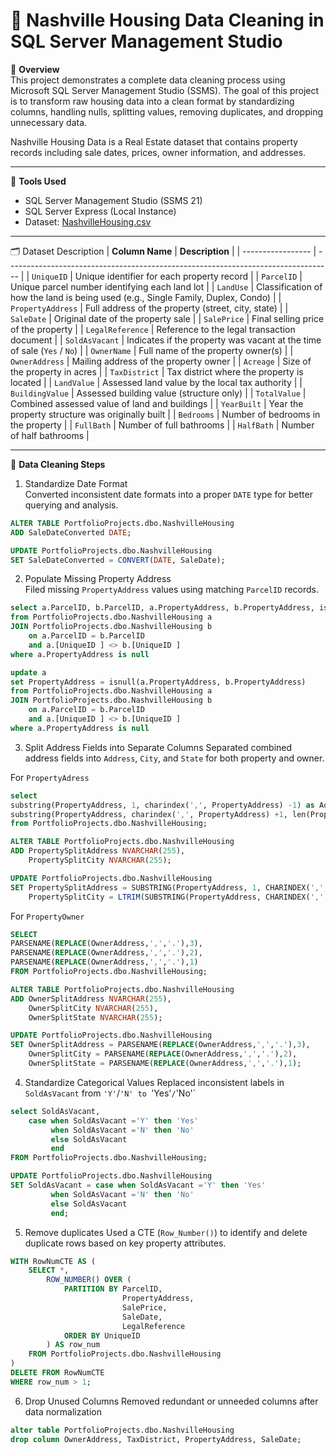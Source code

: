 # 🏡 Nashville Housing Data Cleaning in SQL Server Management Studio

📘 **Overview**<br>
This project demonstrates a complete data cleaning process using Microsoft SQL Server Management Studio (SSMS). The goal of this project is to transform raw housing data into a clean format by standardizing columns, handling nulls, splitting values, removing duplicates, and dropping unnecessary data.

Nashville Housing Data is a Real Estate dataset that contains property records including sale dates, prices, owner information, and addresses.

***

🧰 **Tools Used**
- SQL Server Management Studio (SSMS 21)
- SQL Server Express (Local Instance)
- Dataset: [NashvilleHousing.csv](https://github.com/larsyarafina/NashvilleHousing/blob/main/NashvilleHousing.xlsx)

***

🗂️ Dataset Description
| **Column Name**   | **Description**                                                                   |
| ----------------- | --------------------------------------------------------------------------------- |
| `UniqueID`        | Unique identifier for each property record                                        |
| `ParcelID`        | Unique parcel number identifying each land lot                                    |
| `LandUse`         | Classification of how the land is being used (e.g., Single Family, Duplex, Condo) |
| `PropertyAddress` | Full address of the property (street, city, state)                                |
| `SaleDate`        | Original date of the property sale                                                |
| `SalePrice`       | Final selling price of the property                                               |
| `LegalReference`  | Reference to the legal transaction document                                       |
| `SoldAsVacant`    | Indicates if the property was vacant at the time of sale (`Yes` / `No`)           |
| `OwnerName`       | Full name of the property owner(s)                                                |
| `OwnerAddress`    | Mailing address of the property owner                                             |
| `Acreage`         | Size of the property in acres                                                     |
| `TaxDistrict`     | Tax district where the property is located                                        |
| `LandValue`       | Assessed land value by the local tax authority                                    |
| `BuildingValue`   | Assessed building value (structure only)                                          |
| `TotalValue`      | Combined assessed value of land and buildings                                     |
| `YearBuilt`       | Year the property structure was originally built                                  |
| `Bedrooms`        | Number of bedrooms in the property                                                |
| `FullBath`        | Number of full bathrooms                                                          |
| `HalfBath`        | Number of half bathrooms                                                          |

***

🧹 **Data Cleaning Steps**
1. Standardize Date Format\
Converted inconsistent date formats into a proper `DATE` type for better querying and analysis.
```sql
ALTER TABLE PortfolioProjects.dbo.NashvilleHousing
ADD SaleDateConverted DATE;

UPDATE PortfolioProjects.dbo.NashvilleHousing
SET SaleDateConverted = CONVERT(DATE, SaleDate);
```

2. Populate Missing Property Address\
Filed missing `PropertyAddress` values using matching `ParcelID` records.
```sql
select a.ParcelID, b.ParcelID, a.PropertyAddress, b.PropertyAddress, isnull(a.PropertyAddress, b.PropertyAddress)
from PortfolioProjects.dbo.NashvilleHousing a
JOIN PortfolioProjects.dbo.NashvilleHousing b
	on a.ParcelID = b.ParcelID
	and a.[UniqueID ] <> b.[UniqueID ]
where a.PropertyAddress is null

update a
set PropertyAddress = isnull(a.PropertyAddress, b.PropertyAddress)
from PortfolioProjects.dbo.NashvilleHousing a
JOIN PortfolioProjects.dbo.NashvilleHousing b
	on a.ParcelID = b.ParcelID
	and a.[UniqueID ] <> b.[UniqueID ]
where a.PropertyAddress is null
```

3. Split Address Fields into Separate Columns
Separated combined address fields into `Address`, `City`, and `State` for both property and owner.

For `PropertyAdress`
```sql
select
substring(PropertyAddress, 1, charindex(',', PropertyAddress) -1) as Address,
substring(PropertyAddress, charindex(',', PropertyAddress) +1, len(PropertyAddress)) as Address
from PortfolioProjects.dbo.NashvilleHousing;

ALTER TABLE PortfolioProjects.dbo.NashvilleHousing
ADD PropertySplitAddress NVARCHAR(255),
    PropertySplitCity NVARCHAR(255);

UPDATE PortfolioProjects.dbo.NashvilleHousing
SET PropertySplitAddress = SUBSTRING(PropertyAddress, 1, CHARINDEX(',', PropertyAddress) - 1),
    PropertySplitCity = LTRIM(SUBSTRING(PropertyAddress, CHARINDEX(',', PropertyAddress) + 1, LEN(PropertyAddress)));
```
For `PropertyOwner`
```sql
SELECT 
PARSENAME(REPLACE(OwnerAddress,',','.'),3),
PARSENAME(REPLACE(OwnerAddress,',','.'),2),
PARSENAME(REPLACE(OwnerAddress,',','.'),1)
FROM PortfolioProjects.dbo.NashvilleHousing;

ALTER TABLE PortfolioProjects.dbo.NashvilleHousing
ADD OwnerSplitAddress NVARCHAR(255),
    OwnerSplitCity NVARCHAR(255),
	OwnerSplitState NVARCHAR(255);

UPDATE PortfolioProjects.dbo.NashvilleHousing
SET OwnerSplitAddress = PARSENAME(REPLACE(OwnerAddress,',','.'),3),
    OwnerSplitCity = PARSENAME(REPLACE(OwnerAddress,',','.'),2),
	OwnerSplitState = PARSENAME(REPLACE(OwnerAddress,',','.'),1);
```

4. Standardize Categorical Values
Replaced inconsistent labels in `SoldAsVacant` from `'Y'`/`'N' to `'Yes'`/`'No'`
```sql
select SoldAsVacant,
	case when SoldAsVacant ='Y' then 'Yes'
		 when SoldAsVacant ='N' then 'No'
		 else SoldAsVacant
		 end
FROM PortfolioProjects.dbo.NashvilleHousing;

UPDATE PortfolioProjects.dbo.NashvilleHousing
SET SoldAsVacant = case when SoldAsVacant ='Y' then 'Yes'
		 when SoldAsVacant ='N' then 'No'
		 else SoldAsVacant
		 end;
```

5. Remove duplicates
Used a CTE (`Row_Number()`) to identify and delete duplicate rows based on key property attributes.
```sql
WITH RowNumCTE AS (
    SELECT *,
        ROW_NUMBER() OVER (
            PARTITION BY ParcelID,
                         PropertyAddress,
                         SalePrice,
                         SaleDate,
                         LegalReference
            ORDER BY UniqueID
        ) AS row_num
    FROM PortfolioProjects.dbo.NashvilleHousing
)
DELETE FROM RowNumCTE
WHERE row_num > 1;
```

6. Drop Unused Columns
Removed redundant or unneeded columns after data normalization
```sql
alter table PortfolioProjects.dbo.NashvilleHousing
drop column OwnerAddress, TaxDistrict, PropertyAddress, SaleDate;
```
